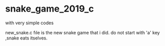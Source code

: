 # snake_game_2019_c
with very simple codes

new_snake.c fıle is the new snake game that i did.
do not start with 'a' key ,snake eats itselves.



